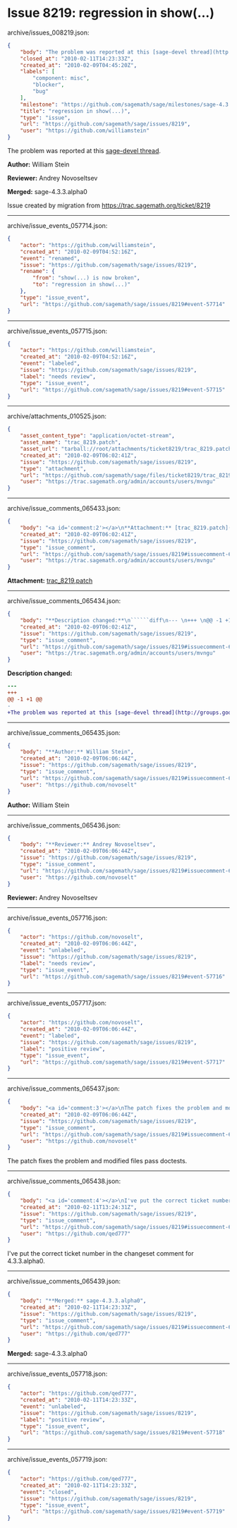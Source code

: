 # Issue 8219: regression in show(...)

archive/issues_008219.json:
```json
{
    "body": "The problem was reported at this [sage-devel thread](http://groups.google.com/group/sage-devel/browse_frm/thread/5982cd0a443d84f1).\n\n**Author:** William Stein\n\n**Reviewer:** Andrey Novoseltsev\n\n**Merged:** sage-4.3.3.alpha0\n\nIssue created by migration from https://trac.sagemath.org/ticket/8219\n\n",
    "closed_at": "2010-02-11T14:23:33Z",
    "created_at": "2010-02-09T04:45:20Z",
    "labels": [
        "component: misc",
        "blocker",
        "bug"
    ],
    "milestone": "https://github.com/sagemath/sage/milestones/sage-4.3.3",
    "title": "regression in show(...)",
    "type": "issue",
    "url": "https://github.com/sagemath/sage/issues/8219",
    "user": "https://github.com/williamstein"
}
```
The problem was reported at this [sage-devel thread](http://groups.google.com/group/sage-devel/browse_frm/thread/5982cd0a443d84f1).

**Author:** William Stein

**Reviewer:** Andrey Novoseltsev

**Merged:** sage-4.3.3.alpha0

Issue created by migration from https://trac.sagemath.org/ticket/8219





---

archive/issue_events_057714.json:
```json
{
    "actor": "https://github.com/williamstein",
    "created_at": "2010-02-09T04:52:16Z",
    "event": "renamed",
    "issue": "https://github.com/sagemath/sage/issues/8219",
    "rename": {
        "from": "show(...) is now broken",
        "to": "regression in show(...)"
    },
    "type": "issue_event",
    "url": "https://github.com/sagemath/sage/issues/8219#event-57714"
}
```



---

archive/issue_events_057715.json:
```json
{
    "actor": "https://github.com/williamstein",
    "created_at": "2010-02-09T04:52:16Z",
    "event": "labeled",
    "issue": "https://github.com/sagemath/sage/issues/8219",
    "label": "needs review",
    "type": "issue_event",
    "url": "https://github.com/sagemath/sage/issues/8219#event-57715"
}
```



---

archive/attachments_010525.json:
```json
{
    "asset_content_type": "application/octet-stream",
    "asset_name": "trac_8219.patch",
    "asset_url": "tarball://root/attachments/ticket8219/trac_8219.patch",
    "created_at": "2010-02-09T06:02:41Z",
    "issue": "https://github.com/sagemath/sage/issues/8219",
    "type": "attachment",
    "url": "https://github.com/sagemath/sage/files/ticket8219/trac_8219.patch",
    "user": "https://trac.sagemath.org/admin/accounts/users/mvngu"
}
```



---

archive/issue_comments_065433.json:
```json
{
    "body": "<a id='comment:2'></a>\n**Attachment:** [trac_8219.patch](https://github.com/sagemath/sage/files/ticket8219/trac_8219.patch)",
    "created_at": "2010-02-09T06:02:41Z",
    "issue": "https://github.com/sagemath/sage/issues/8219",
    "type": "issue_comment",
    "url": "https://github.com/sagemath/sage/issues/8219#issuecomment-65433",
    "user": "https://trac.sagemath.org/admin/accounts/users/mvngu"
}
```

<a id='comment:2'></a>
**Attachment:** [trac_8219.patch](https://github.com/sagemath/sage/files/ticket8219/trac_8219.patch)



---

archive/issue_comments_065434.json:
```json
{
    "body": "**Description changed:**\n``````diff\n--- \n+++ \n@@ -1 +1 @@\n-\n+The problem was reported at this [sage-devel thread](http://groups.google.com/group/sage-devel/browse_frm/thread/5982cd0a443d84f1).\n``````\n",
    "created_at": "2010-02-09T06:02:41Z",
    "issue": "https://github.com/sagemath/sage/issues/8219",
    "type": "issue_comment",
    "url": "https://github.com/sagemath/sage/issues/8219#issuecomment-65434",
    "user": "https://trac.sagemath.org/admin/accounts/users/mvngu"
}
```

**Description changed:**
``````diff
--- 
+++ 
@@ -1 +1 @@
-
+The problem was reported at this [sage-devel thread](http://groups.google.com/group/sage-devel/browse_frm/thread/5982cd0a443d84f1).
``````




---

archive/issue_comments_065435.json:
```json
{
    "body": "**Author:** William Stein",
    "created_at": "2010-02-09T06:06:44Z",
    "issue": "https://github.com/sagemath/sage/issues/8219",
    "type": "issue_comment",
    "url": "https://github.com/sagemath/sage/issues/8219#issuecomment-65435",
    "user": "https://github.com/novoselt"
}
```

**Author:** William Stein



---

archive/issue_comments_065436.json:
```json
{
    "body": "**Reviewer:** Andrey Novoseltsev",
    "created_at": "2010-02-09T06:06:44Z",
    "issue": "https://github.com/sagemath/sage/issues/8219",
    "type": "issue_comment",
    "url": "https://github.com/sagemath/sage/issues/8219#issuecomment-65436",
    "user": "https://github.com/novoselt"
}
```

**Reviewer:** Andrey Novoseltsev



---

archive/issue_events_057716.json:
```json
{
    "actor": "https://github.com/novoselt",
    "created_at": "2010-02-09T06:06:44Z",
    "event": "unlabeled",
    "issue": "https://github.com/sagemath/sage/issues/8219",
    "label": "needs review",
    "type": "issue_event",
    "url": "https://github.com/sagemath/sage/issues/8219#event-57716"
}
```



---

archive/issue_events_057717.json:
```json
{
    "actor": "https://github.com/novoselt",
    "created_at": "2010-02-09T06:06:44Z",
    "event": "labeled",
    "issue": "https://github.com/sagemath/sage/issues/8219",
    "label": "positive review",
    "type": "issue_event",
    "url": "https://github.com/sagemath/sage/issues/8219#event-57717"
}
```



---

archive/issue_comments_065437.json:
```json
{
    "body": "<a id='comment:3'></a>\nThe patch fixes the problem and modified files pass doctests.",
    "created_at": "2010-02-09T06:06:44Z",
    "issue": "https://github.com/sagemath/sage/issues/8219",
    "type": "issue_comment",
    "url": "https://github.com/sagemath/sage/issues/8219#issuecomment-65437",
    "user": "https://github.com/novoselt"
}
```

<a id='comment:3'></a>
The patch fixes the problem and modified files pass doctests.



---

archive/issue_comments_065438.json:
```json
{
    "body": "<a id='comment:4'></a>\nI've put the correct ticket number in the changeset comment for 4.3.3.alpha0.",
    "created_at": "2010-02-11T13:24:31Z",
    "issue": "https://github.com/sagemath/sage/issues/8219",
    "type": "issue_comment",
    "url": "https://github.com/sagemath/sage/issues/8219#issuecomment-65438",
    "user": "https://github.com/qed777"
}
```

<a id='comment:4'></a>
I've put the correct ticket number in the changeset comment for 4.3.3.alpha0.



---

archive/issue_comments_065439.json:
```json
{
    "body": "**Merged:** sage-4.3.3.alpha0",
    "created_at": "2010-02-11T14:23:33Z",
    "issue": "https://github.com/sagemath/sage/issues/8219",
    "type": "issue_comment",
    "url": "https://github.com/sagemath/sage/issues/8219#issuecomment-65439",
    "user": "https://github.com/qed777"
}
```

**Merged:** sage-4.3.3.alpha0



---

archive/issue_events_057718.json:
```json
{
    "actor": "https://github.com/qed777",
    "created_at": "2010-02-11T14:23:33Z",
    "event": "unlabeled",
    "issue": "https://github.com/sagemath/sage/issues/8219",
    "label": "positive review",
    "type": "issue_event",
    "url": "https://github.com/sagemath/sage/issues/8219#event-57718"
}
```



---

archive/issue_events_057719.json:
```json
{
    "actor": "https://github.com/qed777",
    "created_at": "2010-02-11T14:23:33Z",
    "event": "closed",
    "issue": "https://github.com/sagemath/sage/issues/8219",
    "type": "issue_event",
    "url": "https://github.com/sagemath/sage/issues/8219#event-57719"
}
```
